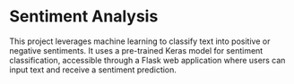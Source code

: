 # Sentiment Analysis 
 This project leverages machine learning to classify text into positive or negative sentiments. It uses a pre-trained Keras model for sentiment classification, accessible through a Flask web application where users can input text and receive a sentiment prediction.
